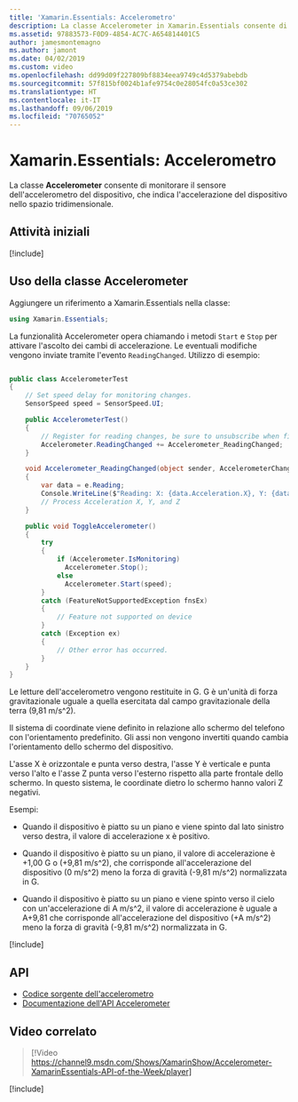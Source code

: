 ```yaml
---
title: 'Xamarin.Essentials: Accelerometro'
description: La classe Accelerometer in Xamarin.Essentials consente di monitorare il sensore dell'accelerometro del dispositivo, che indica l'accelerazione del dispositivo nello spazio tridimensionale.
ms.assetid: 97883573-F0D9-4854-AC7C-A654814401C5
author: jamesmontemagno
ms.author: jamont
ms.date: 04/02/2019
ms.custom: video
ms.openlocfilehash: dd99d09f227809bf8834eea9749c4d5379abebdb
ms.sourcegitcommit: 57f815bf0024b1afe9754c0e28054fc0a53ce302
ms.translationtype: HT
ms.contentlocale: it-IT
ms.lasthandoff: 09/06/2019
ms.locfileid: "70765052"
---
```

# <a name="xamarinessentials-accelerometer"></a>Xamarin.Essentials: Accelerometro

La classe **Accelerometer** consente di monitorare il sensore dell'accelerometro del dispositivo, che indica l'accelerazione del dispositivo nello spazio tridimensionale.

## <a name="get-started"></a>Attività iniziali

[!include[](~/essentials/includes/get-started.md)]

## <a name="using-accelerometer"></a>Uso della classe Accelerometer

Aggiungere un riferimento a Xamarin.Essentials nella classe:

```csharp
using Xamarin.Essentials;
```

La funzionalità Accelerometer opera chiamando i metodi `Start` e `Stop` per attivare l'ascolto dei cambi di accelerazione. Le eventuali modifiche vengono inviate tramite l'evento `ReadingChanged`. Utilizzo di esempio:

```csharp

public class AccelerometerTest
{
    // Set speed delay for monitoring changes.
    SensorSpeed speed = SensorSpeed.UI;

    public AccelerometerTest()
    {
        // Register for reading changes, be sure to unsubscribe when finished
        Accelerometer.ReadingChanged += Accelerometer_ReadingChanged;
    }

    void Accelerometer_ReadingChanged(object sender, AccelerometerChangedEventArgs e)
    {
        var data = e.Reading;
        Console.WriteLine($"Reading: X: {data.Acceleration.X}, Y: {data.Acceleration.Y}, Z: {data.Acceleration.Z}");
        // Process Acceleration X, Y, and Z
    }

    public void ToggleAccelerometer()
    {
        try
        {
            if (Accelerometer.IsMonitoring)
              Accelerometer.Stop();
            else
              Accelerometer.Start(speed);
        }
        catch (FeatureNotSupportedException fnsEx)
        {
            // Feature not supported on device
        }
        catch (Exception ex)
        {
            // Other error has occurred.
        }
    }
}
```

Le letture dell'accelerometro vengono restituite in G. G è un'unità di forza gravitazionale uguale a quella esercitata dal campo gravitazionale della terra (9,81 m/s^2).

Il sistema di coordinate viene definito in relazione allo schermo del telefono con l'orientamento predefinito. Gli assi non vengono invertiti quando cambia l'orientamento dello schermo del dispositivo.

L'asse X è orizzontale e punta verso destra, l'asse Y è verticale e punta verso l'alto e l'asse Z punta verso l'esterno rispetto alla parte frontale dello schermo. In questo sistema, le coordinate dietro lo schermo hanno valori Z negativi.

Esempi:

- Quando il dispositivo è piatto su un piano e viene spinto dal lato sinistro verso destra, il valore di accelerazione x è positivo.

- Quando il dispositivo è piatto su un piano, il valore di accelerazione è +1,00 G o (+9,81 m/s^2), che corrisponde all'accelerazione del dispositivo (0 m/s^2) meno la forza di gravità (-9,81 m/s^2) normalizzata in G.

- Quando il dispositivo è piatto su un piano e viene spinto verso il cielo con un'accelerazione di A m/s^2, il valore di accelerazione è uguale a A+9,81 che corrisponde all'accelerazione del dispositivo (+A m/s^2) meno la forza di gravità (-9,81 m/s^2) normalizzata in G.

[!include[](~/essentials/includes/sensor-speed.md)]

## <a name="api"></a>API

- [Codice sorgente dell'accelerometro](https://github.com/xamarin/Essentials/tree/master/Xamarin.Essentials/Accelerometer)
- [Documentazione dell'API Accelerometer](xref:Xamarin.Essentials.Accelerometer)

## <a name="related-video"></a>Video correlato

> [!Video https://channel9.msdn.com/Shows/XamarinShow/Accelerometer-XamarinEssentials-API-of-the-Week/player]

[!include[](~/essentials/includes/xamarin-show-essentials.md)]
